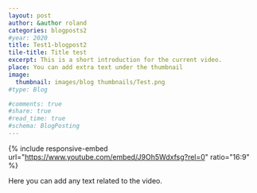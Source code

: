 ```yaml
---
layout: post
author: &author roland
categories: blogposts2
#year: 2020
title: Test1-blogpost2
tile-title: Title test
excerpt: This is a short introduction for the current video.
place: You can add extra text under the thumbnail
image:
  thumbnail: images/blog thumbnails/Test.png
#type: Blog

#comments: true
#share: true
#read_time: true
#schema: BlogPosting
---
```


{% include responsive-embed url="https://www.youtube.com/embed/J9Oh5Wdxfsg?rel=0" ratio="16:9" %}

Here you can add any text related to the video.